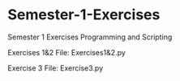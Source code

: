 # Semester-1-Exercises
Semester 1 Exercises Programming and Scripting


Exercises 1&2 File: Exercises1&2.py

Exercise 3 File: Exercise3.py
